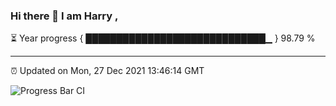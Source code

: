 ### Hi there 👋 I am Harry , 

⏳ Year progress { █████████████████████████████▁ } 98.79 %

---

⏰ Updated on Mon, 27 Dec 2021 13:46:14 GMT

![Progress Bar CI](https://github.com/duykhang68/duykhang68/workflows/Progress%20Bar%20CI/badge.svg)
